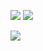 <a href="[연결할 링크]" target="_blank"><img src="https://img.shields.io/badge/[쓰고 싶은 텍스트]-[컬러 코드]?style=flat-square&logo=[브랜드 이름]&logoColor=white"/></a>
<a href="https://velog.io/@colorful-stars" target="_blank"><img src="https://img.shields.io/badge/Velog-20c997?style=flat-square&logo=Vimeo&logoColor=white"/></a>

<a target="_blank" rel="noopener noreferrer" href="https://camo.githubusercontent.com/a61e51b2c18a6162caab2b4b87ace8ee316c28eb02e41f80aa99c9f9023fe9a6/68747470733a2f2f696d672e736869656c64732e696f2f62616467652f4a6176612d4544384230303f7374796c653d666c61742d737175617265266c6f676f3d6a617661266c6f676f436f6c6f723d7768697465"><img src="https://camo.githubusercontent.com/a61e51b2c18a6162caab2b4b87ace8ee316c28eb02e41f80aa99c9f9023fe9a6/68747470733a2f2f696d672e736869656c64732e696f2f62616467652f4a6176612d4544384230303f7374796c653d666c61742d737175617265266c6f676f3d6a617661266c6f676f436f6c6f723d7768697465" data-canonical-src="https://img.shields.io/badge/Java-ED8B00?style=flat-square&amp;logo=java&amp;logoColor=white" style="max-width:100%;"></a>


<!--
**GyeomFka/GyeomFka** is a ✨ _special_ ✨ repository because its `README.md` (this file) appears on your GitHub profile.

Here are some ideas to get you started:

- 🔭 I’m currently working on ...
- 🌱 I’m currently learning ...
- 👯 I’m looking to collaborate on ...
- 🤔 I’m looking for help with ...
- 💬 Ask me about ...
- 📫 How to reach me: ...
- 😄 Pronouns: ...
- ⚡ Fun fact: ...
-->
